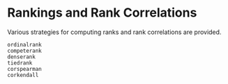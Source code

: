 # Rankings and Rank Correlations

Various strategies for computing ranks and rank correlations are provided.

```@docs
ordinalrank
competerank
denserank
tiedrank
corspearman
corkendall
```
